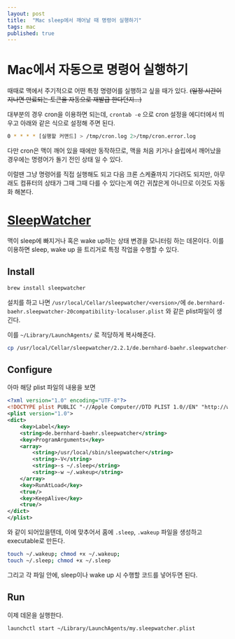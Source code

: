```yaml
---
layout: post
title:  "Mac sleep에서 깨어날 때 명령어 실행하기"
tags: mac
published: true
---
```


# Mac에서 자동으로 명령어 실행하기

때때로 맥에서 주기적으로 어떤 특정 명령어를 실행하고 싶을 때가 있다. ~~(일정 시간이 지나면 만료되는 토큰을 자동으로 재발급 한다던지...)~~

대부분의 경우 cron을 이용하면 되는데, `crontab -e` 으로 cron 설정을 에디터에서 띄우고 아래와 같은 식으로 설정해 주면 된다.

```sh
0 * * * * [실행할 커맨드] > /tmp/cron.log 2>/tmp/cron.error.log
```

다만 cron은 맥이 깨어 있을 때에만 동작하므로, 맥을 처음 키거나 슬립에서 깨어났을 경우에는 명령어가 돌기 전인 상태 일 수 있다.

이럴땐 그냥 명령어를 직접 실행해도 되고 다음 크론 스케쥴까지 기다려도 되지만, 아무래도 컴퓨터의 상태가 그때 그때 다를 수 있다는게 여간 귀찮은게 아니므로 이것도 자동화 해본다.



# [SleepWatcher](https://www.bernhard-baehr.de/)

맥이 sleep에 빠지거나 혹은 wake up하는 상태 변경을 모니터링 하는 데몬이다. 이를 이용하면 sleep, wake up 을 트리거로 특정 작업을 수행할 수 있다.



## Install

```sh
brew install sleepwatcher
```

설치를 하고 나면 `/usr/local/Cellar/sleepwatcher/<version>/`에 `de.bernhard-baehr.sleepwatcher-20compatibility-localuser.plist` 와 같은 plist파일이 생긴다.

이를 `~/Library/LaunchAgents/` 로 적당하게 복사해준다.

```sh
cp /usr/local/Cellar/sleepwatcher/2.2.1/de.bernhard-baehr.sleepwatcher-20compatibility-localuser.plist ~/Library/LaunchAgents/my.sleepwatcher.plist
```



## Configure

아마 해당 plist 파일의 내용을 보면

```xml
<?xml version="1.0" encoding="UTF-8"?>
<!DOCTYPE plist PUBLIC "-//Apple Computer//DTD PLIST 1.0//EN" "http://www.apple.com/DTDs/PropertyList-1.0.dtd">
<plist version="1.0">
<dict>
	<key>Label</key>
	<string>de.bernhard-baehr.sleepwatcher</string>
	<key>ProgramArguments</key>
	<array>
		<string>/usr/local/sbin/sleepwatcher</string>
		<string>-V</string>
		<string>-s ~/.sleep</string>
		<string>-w ~/.wakeup</string>
	</array>
	<key>RunAtLoad</key>
	<true/>
	<key>KeepAlive</key>
	<true/>
</dict>
</plist>
```

와 같이 되어있을텐데, 이에 맞추어서 홈에 `.sleep`, `.wakeup` 파일을 생성하고 executable로 만든다.

```sh
touch ~/.wakeup; chmod +x ~/.wakeup;
touch ~/.sleep; chmod +x ~/.sleep
```

그리고 각 파일 안에, sleep이나 wake up 시 수행할 코드를 넣어두면 된다.



## Run

이제 데몬을 실행한다.

```sh
launchctl start ~/Library/LaunchAgents/my.sleepwatcher.plist
```

